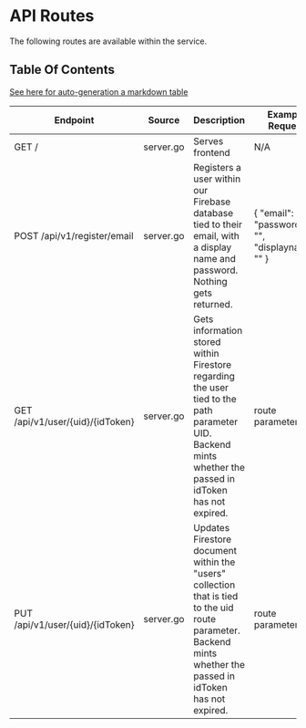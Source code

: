 # API Routes

The following routes are available within the service.

## Table Of Contents

[See here for auto-generation a markdown table](https://www.tablesgenerator.com/markdown_tables)

| Endpoint                         | Source    | Description                                                                                                                                                    | Example Request                                    | Example Response                                                                                                                                                                       |
|----------------------------------|-----------|----------------------------------------------------------------------------------------------------------------------------------------------------------------|----------------------------------------------------|----------------------------------------------------------------------------------------------------------------------------------------------------------------------------------------|
| GET /                            | server.go | Serves frontend                                                                                                                                                | N/A                                                | N/A                                                                                                                                                                                    |
| POST /api/v1/register/email      | server.go | Registers a user within our Firebase database tied to their email, with a display name and password. Nothing gets returned.                                    | { "email": "", "password": "", "displayname": "" } | {}                                                                                                                                                                                     |
| GET /api/v1/user/{uid}/{idToken} | server.go | Gets information stored within Firestore regarding the user tied to the path parameter UID. Backend mints whether the passed in idToken has not expired.       | route parameter                                    | See FIRESTORE_DATABASE.md for what the return data is for a document within the user collection                                                                                        |
| PUT /api/v1/user/{uid}/{idToken} | server.go | Updates Firestore document within the "users" collection that is tied to the uid route parameter. Backend mints whether the passed in idToken has not expired. | route parameter                                    | Returns field with error if an error was encountered, such as: { "error" : "error message" }  Otherwise, returns all the fields that where updated, such as: { "Metrics.Weight": 180 } |
